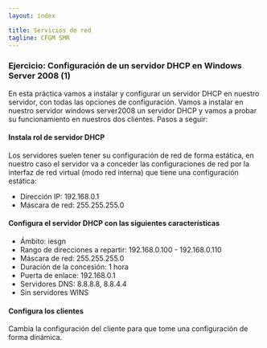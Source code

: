 ```yaml
---
layout: index

title: Servicios de red 
tagline: CFGM SMR
---
```

### Ejercicio: Configuración de un servidor DHCP en Windows Server 2008 (1)

En esta práctica vamos a instalar y configurar un servidor DHCP en nuestro servidor, con todas las opciones de configuración.
Vamos a instalar en nuestro servidor windows server2008 un servidor DHCP y vamos a probar su funcionamiento en nuestros dos 
clientes.
Pasos a seguir:

#### Instala rol de servidor DHCP

Los servidores suelen tener su configuración de red de forma estática, en nuestro caso el servidor va a conceder las configuraciones de red por la interfaz de red virtual (modo red interna) que tiene una configuración estática:

* Dirección IP: 192.168.0.1
* Máscara de red: 255.255.255.0

#### Configura el servidor DHCP con las siguientes características

* Ámbito: iesgn
* Rango de direcciones a repartir: 192.168.0.100 - 192.168.0.110
* Máscara de red: 255.255.255.0
* Duración de la concesión: 1 hora
* Puerta de enlace: 192.168.0.1
* Servidores DNS: 8.8.8.8, 8.8.4.4
* Sin servidores WINS

#### Configura los clientes

Cambia la configuración del cliente para que tome una configuración de forma dinámica.



